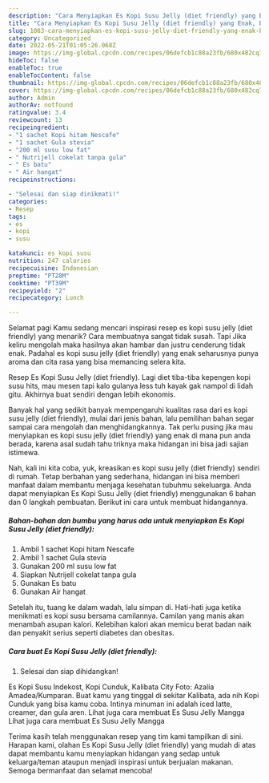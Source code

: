 ```yaml
---
description: "Cara Menyiapkan Es Kopi Susu Jelly (diet friendly) yang Enak, Buat Buka Puasa Lezat"
title: "Cara Menyiapkan Es Kopi Susu Jelly (diet friendly) yang Enak, Buat Buka Puasa Lezat"
slug: 1083-cara-menyiapkan-es-kopi-susu-jelly-diet-friendly-yang-enak-buat-buka-puasa-lezat
category: Uncategorized
date: 2022-05-21T01:05:26.068Z
image: https://img-global.cpcdn.com/recipes/06defcb1c88a23fb/680x482cq70/es-kopi-susu-jelly-diet-friendly-foto-resep-utama.jpg
hideToc: false
enableToc: true
enableTocContent: false
thumbnail: https://img-global.cpcdn.com/recipes/06defcb1c88a23fb/680x482cq70/es-kopi-susu-jelly-diet-friendly-foto-resep-utama.jpg
cover: https://img-global.cpcdn.com/recipes/06defcb1c88a23fb/680x482cq70/es-kopi-susu-jelly-diet-friendly-foto-resep-utama.jpg
author: Admin
authorAv: notfound
ratingvalue: 3.4
reviewcount: 13
recipeingredient:
- "1 sachet Kopi hitam Nescafe"
- "1 sachet Gula stevia"
- "200 ml susu low fat"
- " Nutrijell cokelat tanpa gula"
- " Es batu"
- " Air hangat"
recipeinstructions:

- "Selesai dan siap dinikmati!"
categories:
- Resep
tags:
- es
- kopi
- susu

katakunci: es kopi susu 
nutrition: 247 calories
recipecuisine: Indonesian
preptime: "PT28M"
cooktime: "PT39M"
recipeyield: "2"
recipecategory: Lunch

---
```



Selamat pagi Kamu sedang mencari inspirasi resep es kopi susu jelly (diet friendly) yang menarik? Cara membuatnya sangat tidak susah. Tapi Jika keliru mengolah maka hasilnya akan hambar dan justru cenderung tidak enak. Padahal es kopi susu jelly (diet friendly) yang enak seharusnya punya aroma dan cita rasa yang bisa memancing selera kita.


Resep Es Kopi Susu Jelly (diet friendly). Lagi diet tiba-tiba kepengen kopi susu hits, mau mesen tapi kalo gulanya less tuh kayak gak nampol di lidah gitu. Akhirnya buat sendiri dengan lebih ekonomis.

Banyak hal yang sedikit banyak mempengaruhi kualitas rasa dari es kopi susu jelly (diet friendly), mulai dari jenis bahan, lalu pemilihan bahan segar sampai cara mengolah dan menghidangkannya. Tak perlu pusing jika mau menyiapkan es kopi susu jelly (diet friendly) yang enak di mana pun anda berada, karena asal sudah tahu triknya maka hidangan ini bisa jadi sajian istimewa.


Nah, kali ini kita coba, yuk, kreasikan es kopi susu jelly (diet friendly) sendiri di rumah. Tetap berbahan yang sederhana, hidangan ini bisa memberi manfaat dalam membantu menjaga kesehatan tubuhmu sekeluarga. Anda dapat menyiapkan Es Kopi Susu Jelly (diet friendly) menggunakan 6 bahan dan 0 langkah pembuatan. Berikut ini cara untuk membuat hidangannya.

<!--inarticleads1-->

##### Bahan-bahan dan bumbu yang harus ada untuk menyiapkan Es Kopi Susu Jelly (diet friendly):

1. Ambil 1 sachet Kopi hitam Nescafe
1. Ambil 1 sachet Gula stevia
1. Gunakan 200 ml susu low fat
1. Siapkan  Nutrijell cokelat tanpa gula
1. Gunakan  Es batu
1. Gunakan  Air hangat


Setelah itu, tuang ke dalam wadah, lalu simpan di. Hati-hati juga ketika menikmati es kopi susu bersama camilannya. Camilan yang manis akan menambah asupan kalori. Kelebihan kalori akan memicu berat badan naik dan penyakit serius seperti diabetes dan obesitas. 

<!--inarticleads2-->

##### Cara buat Es Kopi Susu Jelly (diet friendly):


1. Selesai dan siap dihidangkan!

Es Kopi Susu Indekost, Kopi Cunduk, Kalibata City Foto: Azalia Amadea/Kumparan. Buat kamu yang tinggal di sekitar Kalibata, ada nih Kopi Cunduk yang bisa kamu coba. Intinya minuman ini adalah iced latte, creamer, dan gula aren. Lihat juga cara membuat Es Susu Jelly Mangga Lihat juga cara membuat Es Susu Jelly Mangga 

Terima kasih telah menggunakan resep yang tim kami tampilkan di sini. Harapan kami, olahan Es Kopi Susu Jelly (diet friendly) yang mudah di atas dapat membantu kamu menyiapkan hidangan yang sedap untuk keluarga/teman ataupun menjadi inspirasi untuk berjualan makanan. Semoga bermanfaat dan selamat mencoba!
